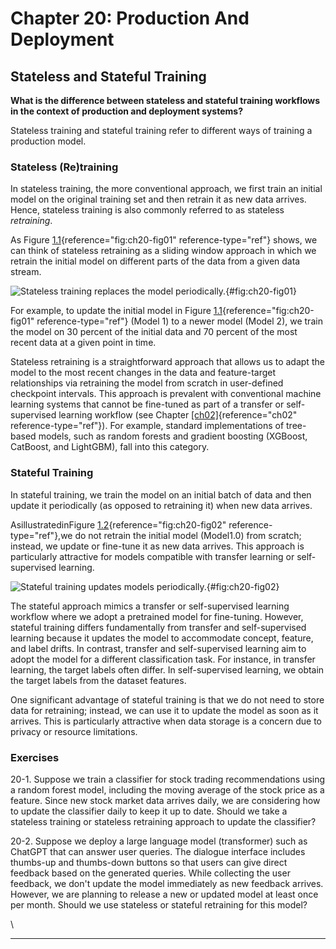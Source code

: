 







# Chapter 20: Production And Deployment [](#chapter-20-production-and-deployment)

## Stateless and Stateful Training [](#stateless-and-stateful-training)



**What is the difference between stateless and stateful training
workflows in the context of production and deployment systems?**

Stateless training and stateful training refer to different ways of
training a production model.

### Stateless (Re)training [](#stateless-retraining)

In stateless training, the more conventional approach, we first train an
initial model on the original training set and then retrain it as new
data arrives. Hence, stateless training is also commonly referred to as
stateless *retraining*.

As Figure [1.1](#fig:ch20-fig01){reference="fig:ch20-fig01"
reference-type="ref"} shows, we can think of stateless retraining as a
sliding window approach in which we retrain the initial model on
different parts of the data from a given data stream.

![Stateless training replaces the model\
periodically.](../images/ch20-fig01.png){#fig:ch20-fig01}

For example, to update the initial model in
Figure [1.1](#fig:ch20-fig01){reference="fig:ch20-fig01"
reference-type="ref"} (Model 1) to a newer model (Model 2), we train the
model on 30 percent of the initial data and 70 percent of the most
recent data at a given point in time.

Stateless retraining is a straightforward approach that allows us to
adapt the model to the most recent changes in the data and
feature-target relationships via retraining the model from scratch in
user-defined checkpoint intervals. This approach is prevalent with
conventional machine learning systems that cannot be fine-tuned as part
of a transfer or self-supervised learning workflow (see
Chapter [\[ch02\]](../ch02){reference="ch02" reference-type="ref"}).
For example, standard implementations of tree-based models, such as
random forests and gradient boosting (XGBoost, CatBoost, and LightGBM),
fall into this category.

### Stateful Training [](#stateful-training)

In stateful training, we train the model on an initial batch of data and
then update it periodically (as opposed to retraining it) when new data
arrives.

AsillustratedinFigure [1.2](#fig:ch20-fig02){reference="fig:ch20-fig02"
reference-type="ref"},we do not retrain the initial model (Model1.0)
from scratch; instead, we update or fine-tune it as new data arrives.
This approach is particularly attractive for models compatible with
transfer learning or self-supervised learning.

![Stateful training updates models
periodically.](../images/ch20-fig02.png){#fig:ch20-fig02}

The stateful approach mimics a transfer or self-supervised learning
workflow where we adopt a pretrained model for fine-tuning. However,
stateful training differs fundamentally from transfer and
self-supervised learning because it updates the model to accommodate
concept, feature, and label drifts. In contrast, transfer and
self-supervised learning aim to adopt the model for a different
classification task. For instance, in transfer learning, the target
labels often differ. In self-supervised learning, we obtain the target
labels from the dataset features.

One significant advantage of stateful training is that we do not need to
store data for retraining; instead, we can use it to update the model as
soon as it arrives. This is particularly attractive when data storage is
a concern due to privacy or resource limitations.

### Exercises [](#exercises)

20-1. Suppose we train a classifier for stock trading recommendations
using a random forest model, including the moving average of the stock
price as a feature. Since new stock market data arrives daily, we are
considering how to update the classifier daily to keep it up to date.
Should we take a stateless training or stateless retraining approach to
update the classifier?

20-2. Suppose we deploy a large language model (transformer) such as
ChatGPT that can answer user queries. The dialogue interface includes
thumbs-up and thumbs-down buttons so that users can give direct feedback
based on the generated queries. While collecting the user feedback, we
don't update the model immediately as new feedback arrives. However,
we are planning to release a new or updated model at least once per
month. Should we use stateless or stateful retraining for this model?

\

------------------------------------------------------------------------

